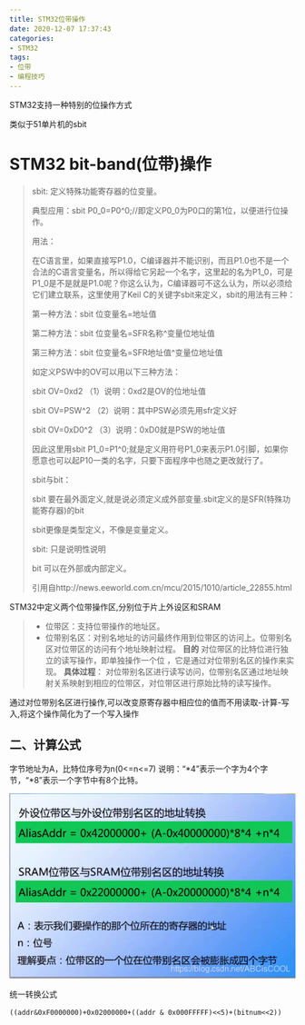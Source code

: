 ```yaml
---
title: STM32位带操作
date: 2020-12-07 17:37:43
categories:
- STM32
tags:
- 位带
- 编程技巧
---
```


STM32支持一种特别的位操作方式

类似于51单片机的sbit

<!-- more -->

# STM32 bit-band(位带)操作

> sbit: 定义特殊功能寄存器的位变量。
>
> 典型应用：sbit P0_0=P0^0;//即定义P0_0为P0口的第1位，以便进行位操作。
>
> 用法：
>
> 在C语言里，如果直接写P1.0，C编译器并不能识别，而且P1.0也不是一个合法的C语言变量名，所以得给它另起一个名字，这里起的名为P1_0，可是P1_0是不是就是P1.0呢？你这么认为，C编译器可不这么认为，所以必须给它们建立联系，这里使用了Keil C的关键字sbit来定义，sbit的用法有三种：
>
> 第一种方法：sbit 位变量名=地址值
>
> 第二种方法：sbit 位变量名=SFR名称^变量位地址值
>
> 第三种方法：sbit 位变量名=SFR地址值^变量位地址值
>
> 如定义PSW中的OV可以用以下三种方法：
>
> sbit OV=0xd2 （1）说明：0xd2是OV的位地址值
>
> sbit OV=PSW^2 （2）说明：其中PSW必须先用sfr定义好
>
> sbit OV=0xD0^2 （3）说明：0xD0就是PSW的地址值
>
> 因此这里用sbit P1_0=P1^0;就是定义用符号P1_0来表示P1.0引脚，如果你愿意也可以起P10一类的名字，只要下面程序中也随之更改就行了。
>
> sbit与bit：
>
> sbit 要在最外面定义,就是说必须定义成外部变量.sbit定义的是SFR(特殊功能寄存器)的bit
>
> sbit更像是类型定义，不像是变量定义。
>
> sbit: 只是说明性说明
>
> bit 可以在外部或内部定义。
>
> 引用自http://news.eeworld.com.cn/mcu/2015/1010/article_22855.html

STM32中定义两个位带操作区,分别位于片上外设区和SRAM

> - 位带区：支持位带操作的地址区。
> - 位带别名区：对别名地址的访问最终作用到位带区的访问上。位带别名区对位带区的访问有个地址映射过程。
>   **目的**
>   对位带区的比特位进行独立的读写操作，即单独操作一个位 ，它是通过对位带别名区的操作来实现。
>   **具体过程**：
>   对位带别名区进行读写访问，位带别名区通过地址映射关系映射到相应的位带区，对位带区进行原始比特的读写操作。

通过对位带别名区进行操作,可以改变原寄存器中相应位的值而不用读取-计算-写入,将这个操作简化为了一个写入操作

## 二、计算公式

字节地址为A，比特位序号为n(0<=n<=7)
说明：“*4”表示一个字为4个字节，“*8”表示一个字节中有8个比特。

![在这里插入图片描述](../img/20200517115544488.png)

统一转换公式

```
((addr&0xF0000000)+0x02000000+((addr & 0x000FFFFF)<<5)+(bitnum<<2))
```

